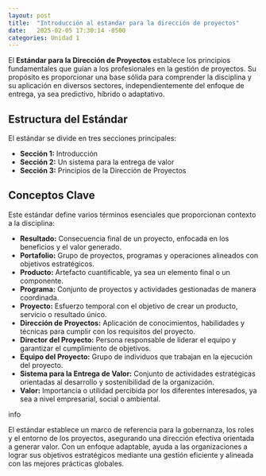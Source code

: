 ```yaml
---
layout: post
title:  "Introducción al estandar para la dirección de proyectos"
date:   2025-02-05 17:30:14 -0500
categories: Unidad 1
---
```


<link rel="stylesheet" href="[https://github.com/unciafidelis/BlogPM/styles.css">
<section class="section-one">
  
  <div class="container">
    <p>El <strong>Estándar para la Dirección de Proyectos</strong> establece los principios fundamentales que guían a los profesionales en la gestión de proyectos. Su propósito es proporcionar una base sólida para comprender la disciplina y su aplicación en diversos sectores, independientemente del enfoque de entrega, ya sea predictivo, híbrido o adaptativo.</p>
    <h2>Estructura del Estándar</h2>
    <p>El estándar se divide en tres secciones principales:</p>
    <ul>
      <li><strong>Sección 1:</strong> Introducción</li>
      <li><strong>Sección 2:</strong> Un sistema para la entrega de valor</li>
      <li><strong>Sección 3:</strong> Principios de la Dirección de Proyectos</li>
    </ul>
    <h2>Conceptos Clave</h2>
    <p>Este estándar define varios términos esenciales que proporcionan contexto a la disciplina:</p>
    <ul>
      <li><strong>Resultado:</strong> Consecuencia final de un proyecto, enfocada en los beneficios y el valor generado.</li>
      <li><strong>Portafolio:</strong> Grupo de proyectos, programas y operaciones alineados con objetivos estratégicos.</li>
      <li><strong>Producto:</strong> Artefacto cuantificable, ya sea un elemento final o un componente.</li>
      <li><strong>Programa:</strong> Conjunto de proyectos y actividades gestionadas de manera coordinada.</li>
      <li><strong>Proyecto:</strong> Esfuerzo temporal con el objetivo de crear un producto, servicio o resultado único.</li>
      <li><strong>Dirección de Proyectos:</strong> Aplicación de conocimientos, habilidades y técnicas para cumplir con los requisitos del proyecto.</li>
      <li><strong>Director del Proyecto:</strong> Persona responsable de liderar el equipo y garantizar el cumplimiento de objetivos.</li>
      <li><strong>Equipo del Proyecto:</strong> Grupo de individuos que trabajan en la ejecución del proyecto.</li>
      <li><strong>Sistema para la Entrega de Valor:</strong> Conjunto de actividades estratégicas orientadas al desarrollo y sostenibilidad de la organización.</li>
      <li><strong>Valor:</strong> Importancia o utilidad percibida por los diferentes interesados, ya sea a nivel empresarial, social o ambiental.</li>
    </ul>
    
  </div>
  </section>

  <section>
    <div class="info-box">
        <span class="material-icons info-icon">info</span>
        <div class="info-content">
         <p>El estándar establece un marco de referencia para la gobernanza, los roles y el entorno de los proyectos, asegurando una dirección efectiva orientada a generar valor. Con un enfoque adaptable, ayuda a las organizaciones a lograr sus objetivos estratégicos mediante una gestión eficiente y alineada con las mejores prácticas globales.</p> 
    </div>
</section>

